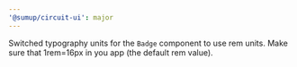 ```yaml
---
'@sumup/circuit-ui': major
---
```


Switched typography units for the `Badge` component to use rem units. Make sure that 1rem=16px in you app (the default rem value).

